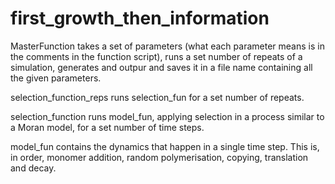# first_growth_then_information

MasterFunction takes a set of parameters (what each parameter means is in the comments in the function script), runs a set number of repeats of a simulation, generates and outpur and saves it in a file name containing all the given parameters. 

selection_function_reps runs selection_fun for a set number of repeats. 

selection_function runs model_fun, applying selection in a process similar to a Moran model, for a set number of time steps. 

model_fun contains the dynamics that happen in a single time step. This is, in order, monomer addition, random polymerisation, copying, translation and decay.

